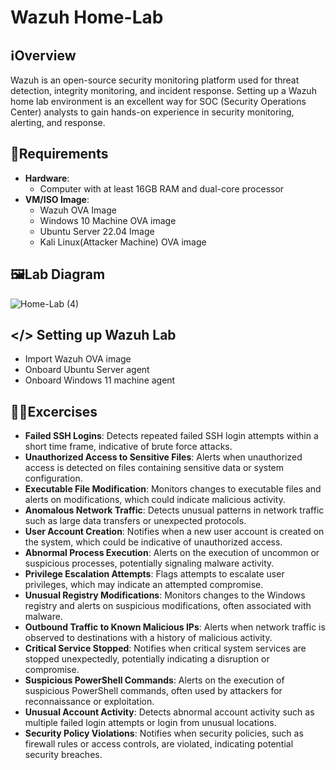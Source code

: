 # Wazuh Home-Lab

## ℹ️Overview

Wazuh is an open-source security monitoring platform used for threat detection, integrity monitoring, and incident response. Setting up a Wazuh home lab environment is an excellent way for SOC (Security Operations Center) analysts to gain hands-on experience in security monitoring, alerting, and response.  

## 🧮Requirements

- **Hardware**:
  - Computer with at least 16GB RAM and dual-core processor
- **VM/ISO Image**:
  - Wazuh OVA Image
  - Windows 10 Machine OVA image
  - Ubuntu Server 22.04 Image
  - Kali Linux(Attacker Machine) OVA image

## 🖼️Lab Diagram

![Home-Lab (4)](https://github.com/0xrajneesh/Home-Lab/assets/40385860/a9d12473-c560-45b5-be95-e6d4dad597ec)


## </> Setting up Wazuh Lab
  - Import Wazuh OVA image
  - Onboard Ubuntu Server agent
  - Onboard Windows 11 machine agent



## 🧑‍💻Excercises
-  **Failed SSH Logins**: Detects repeated failed SSH login attempts within a short time frame, indicative of brute force attacks.  
-  **Unauthorized Access to Sensitive Files**: Alerts when unauthorized access is detected on files containing sensitive data or system configuration.  
-  **Executable File Modification**: Monitors changes to executable files and alerts on modifications, which could indicate malicious activity.  
-  **Anomalous Network Traffic**: Detects unusual patterns in network traffic such as large data transfers or unexpected protocols.  
-  **User Account Creation**: Notifies when a new user account is created on the system, which could be indicative of unauthorized access.  
-  **Abnormal Process Execution**: Alerts on the execution of uncommon or suspicious processes, potentially signaling malware activity.  
-  **Privilege Escalation Attempts**: Flags attempts to escalate user privileges, which may indicate an attempted compromise.
-  **Unusual Registry Modifications**: Monitors changes to the Windows registry and alerts on suspicious modifications, often associated with malware.
-  **Outbound Traffic to Known Malicious IPs**: Alerts when network traffic is observed to destinations with a history of malicious activity.
-  **Critical Service Stopped**: Notifies when critical system services are stopped unexpectedly, potentially indicating a disruption or compromise.
-  **Suspicious PowerShell Commands**: Alerts on the execution of suspicious PowerShell commands, often used by attackers for reconnaissance or exploitation.
-  **Unusual Account Activity**: Detects abnormal account activity such as multiple failed login attempts or login from unusual locations.
-  **Security Policy Violations**: Notifies when security policies, such as firewall rules or access controls, are violated, indicating potential security breaches.  


